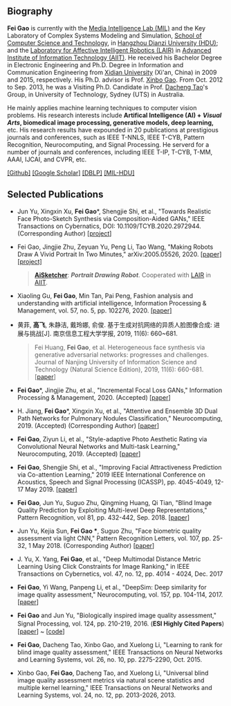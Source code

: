 <!-- 
``` 
Good times, hard times, but never bad times. —— Steve Jobs
```
-->

## Biography

**Fei Gao** is currently with the [Media Intelligence Lab (MIL)](http://mil.hdu.edu.cn/) and the Key Laboratory of Complex Systems Modeling and Simulation, [School of Computer Science and Technology](http://computer.hdu.edu.cn/), in [Hangzhou Dianzi University (HDU)](http://www.hdu.edu.cn/); and  the [Laboratory for Affective Intelligent Robotics (LAIR)](http://aiit.org.cn/index.php/Service/index/catids/3/id/46/selectid/46/pid/19) in [Advanced Institute of Information Technology (AIIT)](http://aiit.org.cn/). He received his Bachelor Degree in Electronic Engineering and Ph.D. Degree in Information and Communication Engineering from [Xidian University](http://www.xidian.edu.cn/) (Xi'an, China) in 2009 and 2015, respectively. His Ph.D. advisor is Prof. [Xinbo Gao](http://see.xidian.edu.cn/faculty/xbgao/). From Oct. 2012 to Sep. 2013, he was a Visiting Ph.D. Candidate in Prof. [Dacheng Tao](http://www.uts.edu.au/staff/dacheng.tao/)'s Group, in University of Technology, Sydney (UTS) in Australia. 


He mainly applies machine learning techniques to computer vision problems. His research interests include **Artifical Intelligence (AI) + *Visual Arts*, biomedical image processing, generative models, deep learning,** etc. His research results have expounded in 20 publications at prestigious journals and conferences, such as IEEE T-NNLS, IEEE T-CYB, Pattern Recognition, Neurocomputing, and Signal Processing. He serverd for a number of journals and conferences, including IEEE T-IP, T-CYB, T-MM, AAAI, IJCAI, and CVPR, etc.

[[Github]](https://github.com/fei-hdu)    [[Google Scholar]](https://scholar.google.com/citations?user=wawnisoAAAAJ&hl=en)    [[DBLP]](https://dblp.org/pid/16/722-6)   [[MIL-HDU]](http://mil.hdu.edu.cn/people/fei_gao/index.html)

## Selected Publications

- Jun Yu, Xingxin Xu, **Fei Gao**\*, Shengjie Shi, et al., "Towards Realistic Face Photo-Sketch Synthesis via Composition-Aided GANs," IEEE Transactions on Cybernatics,  DOI: 10.1109/TCYB.2020.2972944.  (Corresponding Author) [[project](https://fei-hdu.github.io/ca-gan/)]

- Fei Gao, Jingjie Zhu, Zeyuan Yu, Peng Li, Tao Wang, "Making Robots Draw A Vivid Portrait In Two Minutes," arXiv:2005.05526, 2020. [[paper]](https://arxiv.org/abs/2005.05526) [[project]](https://ricelll.github.io/AiSketcher/)

  > [**AiSketcher**](https://ricelll.github.io/AiSketcher/): ***Portrait Drawing Robot***.  Cooperated with [LAIR](http://aiit.org.cn/index.php/Service/index/catids/3/id/46/selectid/46/pid/19) in [AIIT](http://aiit.org.cn/).

- Xiaoling Gu, **Fei Gao**, Min Tan, Pai Peng, Fashion analysis and understanding with artificial intelligence, Information Processing & Management, vol. 57, no. 5, pp. 102276, 2020. [[paper]](http://www.sciencedirect.com/science/article/pii/S0306457319315511)

- 黄菲, **高飞**, 朱静洁, 戴玲娜, 俞俊. 基于生成对抗网络的异质人脸图像合成: 进展与挑战[J]. 南京信息工程大学学报, 2019, 11(6): 660~681. 

  > Fei Huang, **Fei Gao**, et al. Heterogeneous face synthesis via generative adversarial networks: progresses and challenges. Journal of Nanjing University of Information Science and Technology (Natural Science Edition), 2019, 11(6): 660-681. [[paper](http://nxdxb.cnjournals.org/ch/reader/view_abstract.aspx?file_no=20190604&flag=1)]

- **Fei Gao***,  Jingjie Zhu, et al., "Incremental Focal Loss GANs," Information Processing & Management, 2020. (Accepted) [[paper](https://www.sciencedirect.com/science/article/pii/S003132031830150X)]

- H. Jiang, **Fei Gao***, Xingxin Xu, et al., "Attentive and Ensemble 3D Dual Path Networks for Pulmonary Nodules Classification," Neurocomputing, 2019. (Accepted) (Corresponding Author)  [[paper](https://www.sciencedirect.com/science/article/pii/S0925231219310446)]

- **Fei Gao**, Ziyun Li, et al., "Style-adaptive Photo Aesthetic Rating via Convolutional Neural Networks and Multi-task Learning," Neurocomputing, 2019. (Accepted)  [[paper](https://www.sciencedirect.com/science/article/pii/S0925231219309154)]

- **Fei Gao**, Shengjie Shi, et al., "Improving Facial Attractiveness Prediction via Co-attention Learning," 2019 IEEE International Conference on Acoustics, Speech and Signal Processing (ICASSP), pp. 4045-4049, 12-17 May 2019. [[paper]](https://xplorestaging.ieee.org/document/8683112?denied=) 

- **Fei Gao**, Jun Yu, Suguo Zhu, Qingming Huang, Qi Tian, "Blind Image Quality Prediction by Exploiting Multi-level Deep Representations," Pattern Recognition, vol 81, pp. 432-442, Sep. 2018. [[paper](https://www.sciencedirect.com/science/article/pii/S003132031830150X)]

- Jun Yu, Kejia Sun, **Fei Gao \***, Suguo Zhu, "Face biometric quality assessment via light CNN," Pattern Recognition Letters, vol. 107, pp. 25-32, 1 May 2018. (Corresponding Author) [[paper](https://www.sciencedirect.com/science/article/pii/S0167865517302477)]

- J. Yu, X. Yang, **Fei Gao**, et al., "Deep Multimodal Distance Metric Learning Using Click Constraints for Image Ranking," in IEEE Transactions on Cybernetics, vol. 47, no. 12, pp. 4014 - 4024, Dec. 2017 

- **Fei Gao**, Yi Wang, Panpeng Li, et al., "DeepSim: Deep similarity for image quality assessment," Neurocomputing, vol. 157, pp. 104-114, 2017. [[paper](https://www.sciencedirect.com/science/article/pii/S0925231217301480)]

- **Fei Gao** and Jun Yu, "Biologically inspired image quality assessment," Signal Processing, vol. 124, pp. 210-219, 2016. (**ESI Highly Cited Papers**)　[[paper](https://www.sciencedirect.com/science/article/pii/S0165168415002856)] ~ [[code](http://mil.hdu.edu.cn/people/fei_gao/code/FR_BIFS.zip)]

- **Fei Gao**, Dacheng Tao, Xinbo Gao, and Xuelong Li, "Learning to rank for blind image quality assessment," IEEE Transactions on Neural Networks and Learning Systems, vol. 26, no. 10, pp. 2275-2290, Oct. 2015. 

- Xinbo Gao, **Fei Gao**, Dacheng Tao, and Xuelong Li, "Universal blind image quality assessment metrics via natural scene statistics and multiple kernel learning," IEEE Transactions on Neural Networks and Learning Systems, vol. 24, no. 12, pp. 2013-2026, 2013. 


